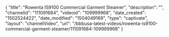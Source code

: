 {
    "title": "Rowenta IS9100 Commercial Garment Steamer",
    "description": "",
    "channelid": "111091684",
    "videoid": "109999968",
    "date_created": "1502524422",
    "date_modified": "1504049169",
    "type": "captivate",
    "layout": "channelVideo",
    "url": "\/bbbusa-latest-videos\/rowenta-is9100-commercial-garment-steamer\/111091684-109999968"
}